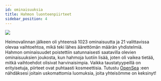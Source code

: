 ```yaml
---
id: ominaisuuksia
title: Hahmon luonteenpiirteet
sidebar_position: 4
---
```


![](/img/creation.png)

Heimovalinnan jälkeen oli yhteensä 1023 ominaisuutta ja 21 valittavissa olevaa vaihtoehtoa, mikä teki lähes äärettömän määrän yhdistelmiä. Hahmon ominaisuudet poistettiin satunnaisesti saatavilla olevien ominaisuuksien joukosta, kun hahmoja luotiin lisää, joten oli vaikea tietää, mitkä vaihtoehdot olisivat harvinaisimpia. Vaikka taustatyypeillä on erityisetuja, piirteet ovat puhtaasti kosmeettisia. Tutustu [OpenSea](https://opensea.io/collection/niftydegen) :een nähdäksesi joitain uskomattomia luomuksia, joita yhteisömme on keksinyt!
